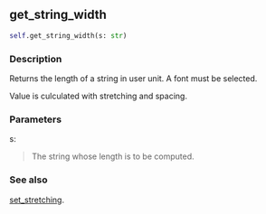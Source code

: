 ## get_string_width ##

```python
self.get_string_width(s: str)
```

### Description ###

Returns the length of a string in user unit. A font must be selected.

Value is culculated with stretching and spacing.

### Parameters ###

s:
> The string whose length is to be computed.

### See also ###

[set_stretching](set_stretching.md).
